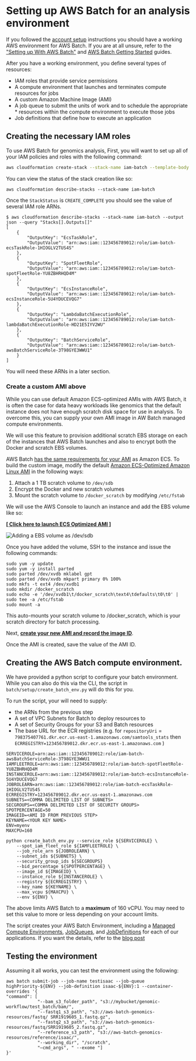 # Setting up AWS Batch for an analysis environment

If you followed the [account setup](00-account-setup.md) instructions you should have a working AWS environment for AWS Batch. If you are at all unsure, refer to the ["Setting up With AWS Batch"](http://docs.aws.amazon.com/batch/latest/userguide/get-set-up-for-aws-batch.html) and [AWS Batch Getting Started](http://docs.aws.amazon.com/batch/latest/userguide/Batch_GetStarted.html) guides.

After you have a working environment, you define several types of resources:

* IAM roles that provide service permissions
* A compute environment that launches and terminates compute resources for jobs
* A custom Amazon Machine Image (AMI)
* A job queue to submit the units of work and to schedule the appropriate * resources within the compute environment to execute those jobs
* Job definitions that define how to execute an application

## Creating the necessary IAM roles

To use AWS Batch for genomics analysis,
First, you will want to set up all of your IAM policies and roles with the following command:

```bash
aws cloudformation create-stack --stack-name iam-batch --template-body file://batch/setup/iam.template.yaml --capabilities CAPABILITY_NAMED_IAM
```

You can view the status of the stack creation like so:

```shell
aws cloudformation describe-stacks --stack-name iam-batch
```

Once the `StackStatus` is `CREATE_COMPLETE` you should see the value of several IAM role ARNs.

```shell
$ aws cloudformation describe-stacks --stack-name iam-batch --output json --query "Stacks[].Outputs[]"
[
    {
        "OutputKey": "EcsTaskRole",
        "OutputValue": "arn:aws:iam::123456789012:role/iam-batch-ecsTaskRole-1HIOGLV2TUS4S"
    },
    {
        "OutputKey": "SpotFleetRole",
        "OutputValue": "arn:aws:iam::123456789012:role/iam-batch-spotFleetRole-YU8ZBHRHQD4M"
    },
    {
        "OutputKey": "EcsInstanceRole",
        "OutputValue": "arn:aws:iam::123456789012:role/iam-batch-ecsInstanceRole-5U4YDUCEVQG7"
    },
    {
        "OutputKey": "LambdaBatchExecutionRole",
        "OutputValue": "arn:aws:iam::123456789012:role/iam-batch-lambdaBatchExecutionRole-HD21E5IYV2WU"
    },
    {
        "OutputKey": "BatchServiceRole",
        "OutputValue": "arn:aws:iam::123456789012:role/iam-batch-awsBatchServiceRole-3T98GYE3WWU1"
    }
]
```

You will need these ARNs in a later section.

### Create a custom AMI above

While you can use default Amazon ECS-optimized AMIs with AWS Batch, it is often the case for data heavy workloads like genomics that the default instance does not have enough scratch disk space for use in analysis. To overcome this, you can supply your own AMI image in AW Batch managed compute environments.

We will use this feature to provision additional scratch EBS storage on each of the instances that AWS Batch launches and also to encrypt both the Docker and scratch EBS volumes.

AWS Batch [has the same requirements for your AMI](https://docs.aws.amazon.com/batch/latest/userguide/compute_resource_AMIs.html#batch-ami-spec) as Amazon ECS. To build the custom image, modify the default [Amazon ECS-Optimized Amazon Linux AMI](https://aws.amazon.com/marketplace/fulfillment?productId=52d5fd7f-92c7-4d60-a830-41a596f4d8f3&ref_=dtl_psb_continue&region=us-east-1) in the following ways:

1. Attach a 1 TB scratch volume to `/dev/sdb`
2. Encrypt the Docker and new scratch volumes
3. Mount the scratch volume to `/docker_scratch` by modifying `/etc/fstab`

We will use the AWS Console to launch an instance and add the EBS volume like so:

<b>
<a href='https://aws.amazon.com/marketplace/fulfillment?productId=52d5fd7f-92c7-4d60-a830-41a596f4d8f3&ref_=dtl_psb_continue&region=us-east-1' target='_blank'>  [ Click here to launch ECS Optimized AMI ] </a>
</b>

![Adding a EBS volume as `/dev/sdb`](https://d2908q01vomqb2.cloudfront.net/1b6453892473a467d07372d45eb05abc2031647a/2017/06/01/batch_ecs_setup.png)

Once you have added the volume, SSH to the instance and issue the following commands:

```shell
sudo yum -y update
sudo yum -y install parted
sudo parted /dev/xvdb mklabel gpt
sudo parted /dev/xvdb mkpart primary 0% 100%
sudo mkfs -t ext4 /dev/xvdb1
sudo mkdir /docker_scratch
sudo echo -e '/dev/xvdb1\t/docker_scratch\text4\tdefaults\t0\t0' | sudo tee -a /etc/fstab
sudo mount -a
```

This auto-mounts your scratch volume to /docker_scratch, which is your scratch directory for batch processing.

Next, **[create your new AMI and record the image ID](https://docs.aws.amazon.com/AWSEC2/latest/UserGuide/creating-an-ami-ebs.html)**.

Once the AMI is created, save the value of the AMI ID.

## Creating the AWS Batch compute environment.

We have provided a python script to configure your batch environment. While you can also do this via the CLI, the script in `batch/setup/create_batch_env.py` will do this for you.

To run the script, your will need to supply:

* the ARNs from the previous step
* A set of VPC Subnets for Batch to deploy resources to
* A set of Security Groups for your S3 and Batch resources
* The base URL for the ECR registries (e.g. for `repositoryUri` = `798375407761.dkr.ecr.us-east-1.amazonaws.com/samtools_stats` then `ECRREGISTRY=123456789012.dkr.ecr.us-east-1.amazonaws.com` )

```shell
SERVICEROLE=arn:aws:iam::123456789012:role/iam-batch-awsBatchServiceRole-3T98GYE3WWU1
IAMFLEETROLE=arn:aws:iam::123456789012:role/iam-batch-spotFleetRole-YU8ZBHRHQD4M
INSTANCEROLE=arn:aws:iam::123456789012:role/iam-batch-ecsInstanceRole-5U4YDUCEVQG7
JOBROLEARN=arn:aws:iam::123456789012:role/iam-batch-ecsTaskRole-1HIOGLV2TUS4S
ECRREGISTRY=123456789012.dkr.ecr.us-east-1.amazonaws.com
SUBNETS=<COMMA DELIMITED LIST OF SUBNETS>
SECGROUPS=<COMMA DELIMITED LIST OF SECURITY GROUPS>
SPOTPERCENTAGE=50
IMAGEID=<AMI ID FROM PREVIOUS STEP>
KEYNAME=<YOUR KEY NAME>
ENV=myenv
MAXCPU=160

python create_batch_env.py --service_role ${SERVICEROLE} \
    --spot_iam_fleet_role ${IAMFLEETROLE} \
    --job_role_arn ${JOBROLEARN} \
    --subnet_ids ${SUBNETS} \
    --security_group_ids ${SECGROUPS}
    --bid_percentage ${SPOTPERCENTAGE} \
    --image_id ${IMAGEID} \
    --instance_role ${INSTANCEROLE} \
    --registry ${ECRREGISTRY} \
    --key_name ${KEYNAME} \
    --max_vcpu ${MAXCPU} \
    --env ${ENV} \

```

The above limits AWS Batch to a **maximum** of 160 vCPU. You may need to set this value to more or less depending on your account limits.

The script creates your AWS Batch Environment, including a [Managed Compute Environments](http://docs.aws.amazon.com/batch/latest/userguide/compute_environments.html), [JobQueues](http://docs.aws.amazon.com/batch/latest/userguide/job_queues.html), and [JobDefinitions](http://docs.aws.amazon.com/batch/latest/userguide/job_definitions.html) for each of our applications. If you want the details, refer to the [blog post](https://aws.amazon.com/blogs/compute/building-high-throughput-genomic-batch-workflows-on-aws-batch-layer-part-3-of-4/)

## Testing the environment

Assuming it all works, you can test the environment using the following:

```shell
aws batch submit-job --job-name testisaac --job-queue highPriority-${ENV} --job-definition isaac-${ENV}:1 --container-overrides '{
"command": [
			"--bam_s3_folder_path", "s3://mybucket/genomic-workflow/test_batch/bam/",
            "--fastq1_s3_path", "s3://aws-batch-genomics-resources/fastq/ SRR1919605_1.fastq.gz",
            "--fastq2_s3_path", "s3://aws-batch-genomics-resources/fastq/SRR1919605_2.fastq.gz",
            "--reference_s3_path", "s3://aws-batch-genomics-resources/reference/isaac/",
            "--working_dir", "/scratch",
			"—cmd_args", " --exome "]
}'
```
